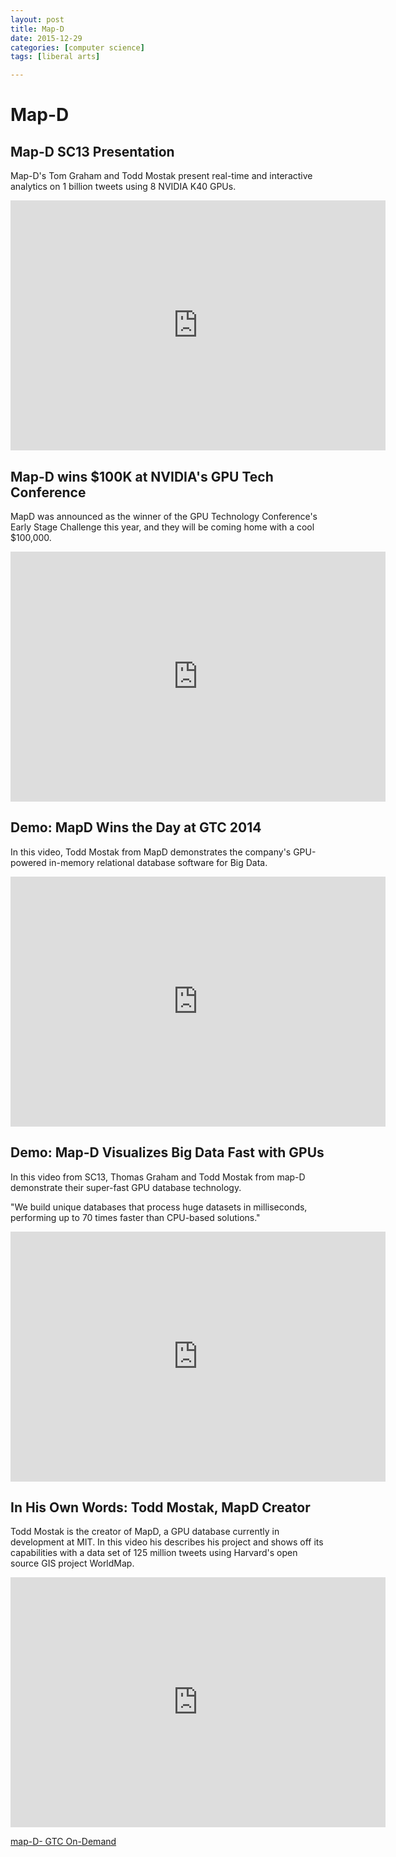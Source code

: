 ```yaml
---
layout: post
title: Map-D
date: 2015-12-29
categories: [computer science]
tags: [liberal arts]

---
```



Map-D
===

## Map-D SC13 Presentation

Map-D's Tom Graham and Todd Mostak present real-time and interactive analytics on 1 billion tweets using 8 NVIDIA K40 GPUs.

<iframe width="600" height="400" src="https://www.youtube.com/embed/sMkSkoGSiTo" frameborder="0" allowfullscreen></iframe>


## Map-D wins $100K at NVIDIA's GPU Tech Conference

MapD was announced as the winner of the GPU Technology Conference's Early Stage Challenge this year, and they will be coming home with a cool $100,000.

<iframe width="600" height="400" src="https://www.youtube.com/embed/2kglHR0Omm8" frameborder="0" allowfullscreen></iframe>

## Demo: MapD Wins the Day at GTC 2014

In this video, Todd Mostak from MapD demonstrates the company's GPU-powered in-memory relational database software for Big Data.

<iframe width="600" height="400" src="https://www.youtube.com/embed/InRJ7fZ3O48" frameborder="0" allowfullscreen></iframe>


## Demo: Map-D Visualizes Big Data Fast with GPUs

In this video from SC13, Thomas Graham and Todd Mostak from map-D demonstrate their super-fast GPU database technology.

"We build unique databases that process huge datasets in milliseconds, performing up to 70 times faster than CPU-based solutions."

<iframe width="600" height="400" src="https://www.youtube.com/embed/gtE4w50VcTY" frameborder="0" allowfullscreen></iframe>

## In His Own Words: Todd Mostak, MapD Creator

Todd Mostak is the creator of MapD, a GPU database currently in development at MIT. In this video his describes his project and shows off its capabilities with a data set of 125 million tweets using Harvard's open source GIS project WorldMap.

<iframe width="600" height="400" src="https://www.youtube.com/embed/nRoAah1l3PM" frameborder="0" allowfullscreen></iframe>

[map-D- GTC On-Demand](http://sungsoo.github.com/articles/gtc-express-map-d-webinar.pdf)